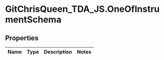 # GitChrisQueen_TDA_JS.OneOfInstrumentSchema

## Properties
Name | Type | Description | Notes
------------ | ------------- | ------------- | -------------
